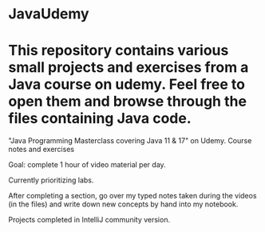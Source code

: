 # JavaUdemy

# This repository contains various small projects and exercises from a Java course on udemy. Feel free to open them and browse through the files containing Java code.

"Java Programming Masterclass covering Java 11 &amp; 17" on Udemy. Course notes and exercises

Goal: complete 1 hour of video material per day. 

Currently prioritizing labs.

After completing a section, go over my typed notes taken during the videos (in the files) and write down new concepts by hand into my notebook.

Projects completed in IntelliJ community version. 
